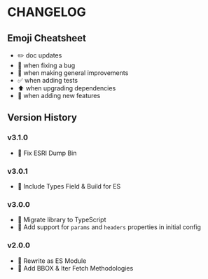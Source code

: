 # CHANGELOG

## Emoji Cheatsheet
- :pencil2: doc updates
- :bug: when fixing a bug
- :rocket: when making general improvements
- :white_check_mark: when adding tests
- :arrow_up: when upgrading dependencies
- :tada: when adding new features

## Version History

### v3.1.0

- :rocket: Fix ESRI Dump Bin

### v3.0.1

- :bug: Include Types Field & Build for ES

### v3.0.0

- :rocket: Migrate library to TypeScript
- :tada: Add support for `params` and `headers` properties in initial config

### v2.0.0

- :tada: Rewrite as ES Module
- :tada: Add BBOX & Iter Fetch Methodologies
